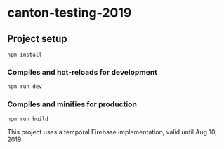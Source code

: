 # canton-testing-2019

## Project setup
```
npm install
```

### Compiles and hot-reloads for development
```
npm run dev
```

### Compiles and minifies for production
```
npm run build
```

This project uses a temporal Firebase implementation, valid until Aug 10, 2019.